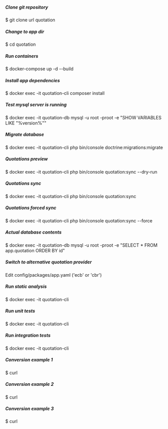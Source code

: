 ##### Clone git repository
$ git clone url quotation

##### Change to app dir
$ cd quotation

##### Run containers
$ docker-compose up -d --build

##### Install app dependencies
$ docker exec -it quotation-cli composer install

##### Test mysql server is running
$ docker exec -it quotation-db mysql -u root -proot -e "SHOW VARIABLES LIKE \"%version%\"" 

##### Migrate database
$ docker exec -it quotation-cli php bin/console doctrine:migrations:migrate

##### Quotations preview
$ docker exec -it quotation-cli php bin/console quotation:sync --dry-run

##### Quotations sync
$ docker exec -it quotation-cli php bin/console quotation:sync

##### Quotations forced sync
$ docker exec -it quotation-cli php bin/console quotation:sync --force

##### Actual database contents
$ docker exec -it quotation-db mysql -u root -proot -e "SELECT * FROM app.quotation ORDER BY id" 

##### Switch to alternative quotation provider
Edit config/packages/app.yaml ('ecb' or 'cbr')

##### Run static analysis
$ docker exec -it quotation-cli 

##### Run unit tests
$ docker exec -it quotation-cli 

##### Run integration tests
$ docker exec -it quotation-cli 

##### Conversion example 1
$ curl  

##### Conversion example 2
$ curl

##### Conversion example 3
$ curl 
